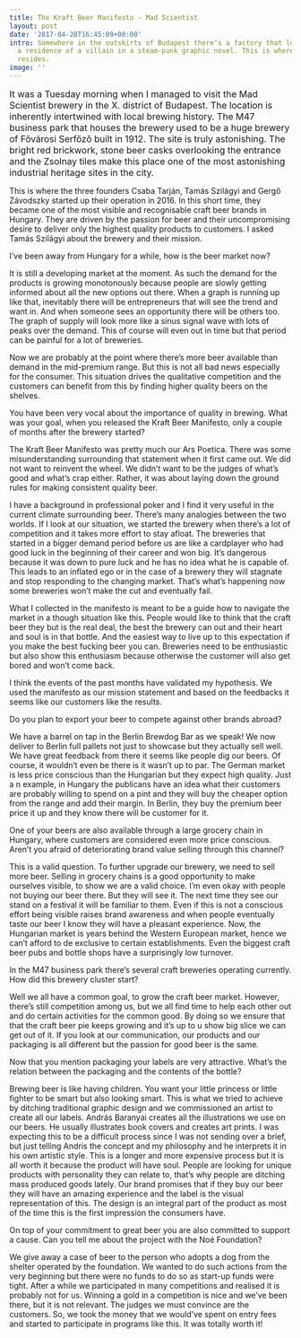 ```yaml
---
title: The Kraft Beer Manifesto - Mad Scientist
layout: post
date: '2017-04-20T16:45:09+00:00'
intro: Somewhere in the outskirts of Budapest there’s a factory that looks just like
  a residence of a villain in a steam-punk graphic novel. This is where the Mad Scientist
  resides.
image: ''
---
```



<span style="font-size: 1rem;">It was a Tuesday morning when I managed to visit the Mad Scientist brewery in the X. district of Budapest. The location is inherently intertwined with local brewing history. The M47 business park that houses the brewery used to be a huge brewery of Fővárosi Serfőző built in 1912. The site is truly astonishing. The bright red brickwork, stone beer casks overlooking the entrance and the Zsolnay tiles make this place one of the most astonishing industrial heritage sites in the city.</span>

This is where the three founders Csaba Tarján, Tamás Szilágyi and Gergő Závodszky started up their operation in 2016.  In this short time, they became one of the most visible and recognisable craft beer brands in Hungary. They are driven by the passion for beer and their uncompromising desire to deliver only the highest quality products to customers. I asked Tamás Szilágyi about the brewery and their mission.

I’ve been away from Hungary for a while, how is the beer market now?

It is still a developing market at the moment. As such the demand for the products is growing monotonously because people are slowly getting informed about all the new options out there. When a graph is running up like that, inevitably there will be entrepreneurs that will see the trend and want in. And when someone sees an opportunity there will be others too. The graph of supply will look more like a sinus signal wave with lots of peaks over the demand. This of course will even out in time but that period can be painful for a lot of breweries.

Now we are probably at the point where there’s more beer available than demand in the mid-premium range. But this is not all bad news especially for the consumer. This situation drives the qualitative competition and the customers can benefit from this by finding higher quality beers on the shelves.

You have been very vocal about the importance of quality in brewing.  What was your goal, when you released the Kraft Beer Manifesto, only a couple of months after the brewery started?

The Kraft Beer Manifesto was pretty much our Ars Poetica. There was some misunderstanding surrounding that statement when it first came out. We did not want to reinvent the wheel. We didn’t want to be the judges of what’s good and what’s crap either. Rather, it was about laying down the ground rules for making consistent quality beer.

I have a background in professional poker and I find it very useful in the current climate surrounding beer. There’s many analogies between the two worlds. If I look at our situation, we started the brewery when there’s a lot of competition and it takes more effort to stay afloat. The breweries that started in a bigger demand period before us are like a cardplayer who had good luck in the beginning of their career and won big. It’s dangerous because it was down to pure luck and he has no idea what he is capable of. This leads to an inflated ego or in the case of a brewery they will stagnate and stop responding to the changing market. That’s what’s happening now some breweries won’t make the cut and eventually fail.

What I collected in the manifesto is meant to be a guide how to navigate the market in a though situation like this. People would like to think that the craft beer they but is the real deal, the best the brewery can out and their heart and soul is in that bottle. And the easiest way to live up to this expectation if you make the best fucking beer you can. Breweries need to be enthusiastic but also show this enthusiasm because otherwise the customer will also get bored and won’t come back.

I think the events of the past months have validated my hypothesis. We used the manifesto as our mission statement and based on the feedbacks it seems like our customers like the results.

Do you plan to export your beer to compete against other brands abroad?

We have a barrel on tap in the Berlin Brewdog Bar as we speak! We now deliver to Berlin full pallets not just to showcase but they actually sell well. We have great feedback from there it seems like people dig our beers. Of course, it wouldn’t even be there is it wasn’t up to par. The German market is less price conscious than the Hungarian but they expect high quality. Just a n example, in Hungary the publicans have an idea what their customers are probably willing to spend on a pint and they will buy the cheaper option from the range and add their margin. In Berlin, they buy the premium beer price it up and they know there will be customer for it.

One of your beers are also available through a large grocery chain in Hungary, where customers are considered even more price conscious. Aren’t you afraid of deteriorating brand value selling through this channel?

This is a valid question. To further upgrade our brewery, we need to sell more beer. Selling in grocery chains is a good opportunity to make ourselves visible, to show we are a valid choice. I’m even okay with people not buying our beer there. But they will see it. The next time they see our stand on a festival it will be familiar to them. Even if this is not a conscious effort being visible raises brand awareness and when people eventually taste our beer I know they will have a pleasant experience. Now, the Hungarian market is years behind the Western European market, hence we can’t afford to de exclusive to certain establishments. Even the biggest craft beer pubs and bottle shops have a surprisingly low turnover.

In the M47 business park there’s several craft breweries operating currently. How did this brewery cluster start?

Well we all have a common goal, to grow the craft beer market. However, there’s still competition among us, but we all find time to help each other out and do certain activities for the common good. By doing so we ensure that that the craft beer pie keeps growing and it’s up to u show big slice we can get out of it. If you look at our communication, our products and our packaging is all different but the passion for good beer is the same.

Now that you mention packaging your labels are very attractive. What’s the relation between the packaging and the contents of the bottle?

Brewing beer is like having children. You want your little princess or little fighter to be smart but also looking smart. This is what we tried to achieve by ditching traditional graphic design and we commissioned an artist to create all our labels. András Baranyai creates all the illustrations we use on our beers. He usually illustrates book covers and creates art prints. I was expecting this to be a difficult process since I was not sending over a brief, but just telling Andris the concept and my philosophy and he interprets it in his own artistic style. This is a longer and more expensive process but it is all worth it because the product will have soul. People are looking for unique products with personality they can relate to, that’s why people are ditching mass produced goods lately. Our brand promises that if they buy our beer they will have an amazing experience and the label is the visual representation of this. The design is an integral part of the product as most of the time this is the first impression the consumers have.

On top of your commitment to great beer you are also committed to support a cause. Can you tell me about the project with the Noé Foundation?

We give away a case of beer to the person who adopts a dog from the shelter operated by the foundation. We wanted to do such actions from the very beginning but there were no funds to do so as start-up funds were tight. After a while we participated in many competitions and realised it is probably not for us. Winning a gold in a competition is nice and we’ve been there, but it is not relevant. The judges we must convince are the customers. So, we took the money that we would’ve spent on entry fees and started to participate in programs like this. It was totally worth it!
